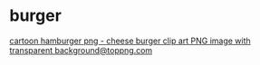 # burger



<a title="cartoon hamburger png - cheese burger clip art PNG image with transparent background@toppng.com" href="https://toppng.com/cartoon-hamburger-png-cheese-burger-clip-art-PNG-free-PNG-Images_204144" target="_blank">cartoon hamburger png - cheese burger clip art PNG image with transparent background@toppng.com</a>
